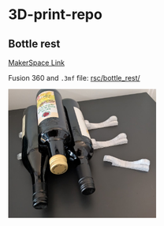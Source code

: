# 3D-print-repo



## Bottle rest

[MakerSpace Link](https://makerworld.com/de/models/1136621?from=search#profileId-1137996)

Fusion 360 and `.3mf` file: [rsc/bottle_rest/](rsc/bottle_rest/) 

<img src="rsc/bottle_rest/bottle_rest.jpg" alt="Alt Text" width="300">




